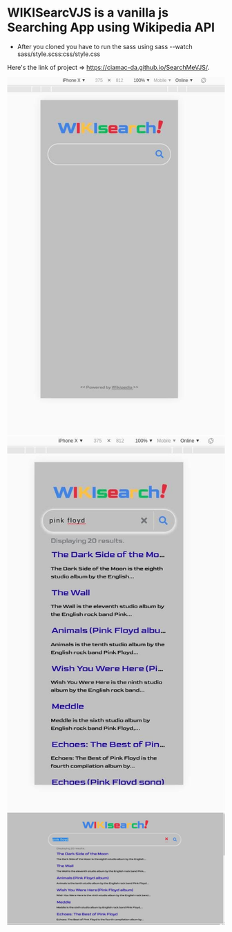 # WIKISearcVJS is a vanilla js Searching App using Wikipedia API
- After you cloned you have to run the sass using sass --watch sass/style.scss:css/style.css

Here's the link of project => https://ciamac-da.github.io/SearchMeVJS/.

![](readmeImage/1.jpg)
![](readmeImage/2.jpg)
![](readmeImage/3.jpg)
